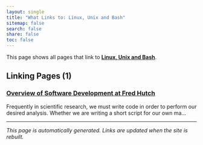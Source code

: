 ```yaml
---
layout: single
title: "What Links to: Linux, Unix and Bash"
sitemap: false
search: false
share: false
toc: false
---
```


This page shows all pages that link to **[Linux, Unix and Bash](/scicomputing/software_linux101/)**.

## Linking Pages (1)

### [Overview of Software Development at Fred Hutch](/scicomputing/software_overview/)

Frequently in scientific research, we must write code in order to perform our desired analysis. Whether we are writing a short script for our own ma...

---


*This page is automatically generated. Links are updated when the site is rebuilt.*
